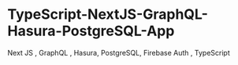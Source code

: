 # TypeScript-NextJS-GraphQL-Hasura-PostgreSQL-App
Next JS , GraphQL , Hasura, PostgreSQL, Firebase Auth ,  TypeScript
